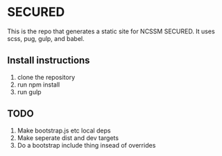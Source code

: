 # SECURED

This is the repo that generates a static site for NCSSM SECURED. It uses scss, pug, gulp, and babel.


## Install instructions
1. clone the repository
2. run npm install
3. run gulp

## TODO
1. Make bootstrap.js etc local deps
2. Make seperate dist and dev targets
3. Do a bootstrap include thing insead of overrides
